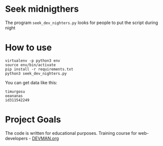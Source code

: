 # Seek midnigthers

The program ```seek_dev_nighters.py``` looks for people to put the script during night

# How to use
```
virtualenv -p python3 env
source env/bin/activate
pip install -r requirements.txt
python3 seek_dev_nighters.py
```

You can get data like this:
```
timurgosu
oeananas
id311542249
```

# Project Goals

The code is written for educational purposes. Training course for web-developers - [DEVMAN.org](https://devman.org)


